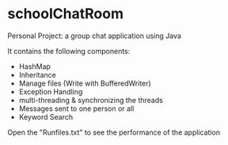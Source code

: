 # schoolChatRoom
Personal Project: a group chat application using Java

It contains the following components: 
- HashMap 
- Inheritance
- Manage files (Write with BufferedWriter) 
- Exception Handling 
- multi-threading & synchronizing the threads 
- Messages sent to one person or all 
- Keyword Search 

Open the "Runfiles.txt" to see the performance of the application 
